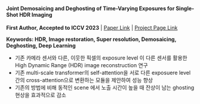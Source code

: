 #### Joint Demosaicing and Deghosting of Time-Varying Exposures for Single-Shot HDR Imaging

__First Author, Accepted to ICCV 2023__ | [Paper Link](https://openaccess.thecvf.com/content/ICCV2023/papers/Kim_Joint_Demosaicing_and_Deghosting_of_Time-Varying_Exposures_for_Single-Shot_HDR_ICCV_2023_paper.pdf) | [Project Page Link](https://github.com/KAIST-VCLAB/singshot-hdr-demosaicing/tree/master?tab=readme-ov-file)

__Keywords: HDR, Image restoration, Super resolution, Demosaicing, Deghosting, Deep Learning__

- 기존 카메라 센서와 다른, 이웃한 픽셀의 exposure level 이 다른 센서를 활용한 High Dynamic Range (HDR) image reconstruction 연구
- 기존 multi-scale transformer의 self-attention을 서로 다른 exposuere level간의 cross-attention으로 변환하는 모듈을 제안하여 성능 향상
- 기존의 방법에 비해 동적인 scene 에서 노출 시간이 높을 때 잔상이 남는 ghosting 현상을 효과적으로 감소